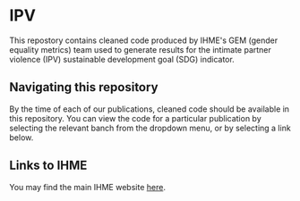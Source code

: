 # IPV
This repostory contains cleaned code produced by IHME's GEM (gender equality metrics) team used to generate results for the intimate partner violence (IPV) sustainable development goal (SDG) indicator.
## Navigating this repository
By the time of each of our publications, cleaned code should be available in this repository. You can view the code for a particular publication by selecting the relevant banch from the dropdown menu, or by selecting a link below.
## Links to IHME
You may find the main IHME website [here](healthdata.org).

